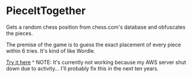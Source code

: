 # PieceItTogether

Gets a random chess position from chess.com's database and obfuscates the pieces.

The premise of the game is to guess the exact placement of every piece within 6 tries. It's kind of like Wordle.

[Try it here](https://crystaltine.github.io/PieceItTogether/)
^ NOTE: It's currently not working because my AWS server shut down due to activity... I'll probably fix this in the next ten years.
